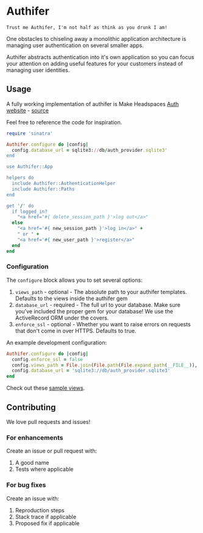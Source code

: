 # Authifer

`Trust me Authifer, I'm not half as think as you drunk I am!`

One obstacles to chiseling away a monolithic application architecture is
managing user authentication on several smaller apps.

Authifer abstracts authentication into it's own application so you can focus
your attention on adding useful features for your customers instead of managing
user identities.

## Usage

A fully working implementation of authifer is Make Headspaces [Auth
website](http://authn.makeheadspace.com) -
[source](https://github.com/makeheadspace/authn.makeheadspace.com)

Feel free to reference the code for inspiration.


```ruby
require 'sinatra'

Authifer.configure do |config|
  config.database_url = sqlite3://db/auth_provider.sqlite3'
end

use Authifer::App

helpers do
  include Authifer::AuthenticationHelper
  include Authifer::Paths
end

get '/' do
  if logged_in?
    "<a href='#{ delete_session_path }'>log out</a>"
  else
    "<a href='#{ new_session_path }'>log in</a>" +
    " or " +
    "<a href='#{ new_user_path }'>register</a>"
  end
end
```

### Configuration

The `configure` block allows you to set several options:
1. `views_path` - optional - The absolute path to your authifer templates. Defaults to the
   views inside the authifer gem
2. `database_url` - required - The full url to your database. Make sure you've
   included the proper gem for your database! We use the ActiveRecord ORM under the
   covers.
3. `enforce_ssl` - optional - Whether you want to raise errors on requests that
   don't come in over HTTPS. Defaults to true.

An example development configuration:

```ruby
Authifer.configure do |config|
  config.enforce_ssl = false
  config.views_path = File.join(File.path(File.expand_path(__FILE__)),'views', 'authifer')
  config.database_url = 'sqlite3://db/auth_provider.sqlite3'
end
```

Check out these [sample views](./lib/authifer/views).

## Contributing

We love pull requests and issues!

### For enhancements

Create an issue or pull request with:

1. A good name
2. Tests where applicable

### For bug fixes

Create an issue with:

1. Reproduction steps
2. Stack trace if applicable
3. Proposed fix if applicable

